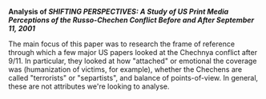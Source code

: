 **Analysis of _SHIFTING PERSPECTIVES: A Study of US Print Media Perceptions of the Russo-Chechen Conflict Before and After September 11, 2001_**

The main focus of this paper was to research the frame of reference through which a few major US papers looked at the Chechnya conflict after 9/11. In particular, they looked at how "attached" or emotional the coverage was (humanization of victims, for example), whether the Chechens are called "terrorists" or "separtists", and balance of points-of-view. In general, these are not attributes we're looking to analyse.
